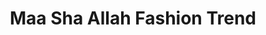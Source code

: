 ---
title: "Maa Sha Allah Fashion Trend"
url: /accra/maa-sha-allah-fashion-trend/
shop: Kleidung
---